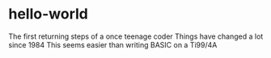 # hello-world
The first returning steps of a once teenage coder
Things have changed a lot since 1984
This seems easier than writing BASIC on a Ti99/4A
